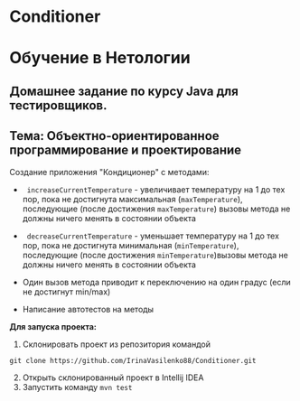 # Conditioner

# Обучение в Нетологии

## Домашнее задание по курсу Java для тестировщиков.

## Тема: Объектно-ориентированное программирование и проектирование

Создание приложения "Кондиционер" с методами: 
- ``` increaseCurrentTemperature``` - увеличивает температуру на 1 до тех пор, пока не достигнута максимальная (```maxTemperature```), последующие (после достижения ```maxTemperature```) вызовы метода не должны ничего менять в состоянии объекта
- ``` decreaseCurrentTemperature``` - уменьшает температуру на 1 до тех пор, пока не достигнута минимальная (```minTemperature```), последующие (после достижения ```minTemperature```)вызовы метода не должны ничего менять в состоянии объекта
- Один вызов метода приводит к переключению на один градус (если не достигнут min/max)

- Написание автотестов на методы 

**Для запуска проекта:**
1. Склонировать проект из репозитория командой 

```
git clone https://github.com/IrinaVasilenko88/Conditioner.git
``` 
2. Открыть склонированный проект в Intellij IDEA
3. Запустить команду ```mvn test```
